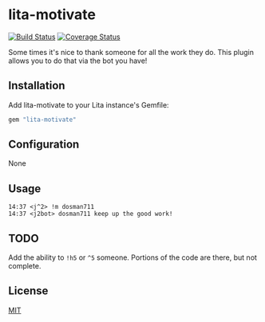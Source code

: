 # lita-motivate

[![Build Status](https://travis-ci.org/jjasghar/lita-motivate.svg?branch=master)](https://travis-ci.org/jjasghar/lita-motivate)
[![Coverage Status](https://coveralls.io/repos/jjasghar/lita-motivate/badge.svg?branch=master)](https://coveralls.io/r/jjasghar/lita-motivate?branch=master)

Some times it's nice to thank someone for all the work they do. This plugin allows you to do that via the bot you have!

## Installation

Add lita-motivate to your Lita instance's Gemfile:

``` ruby
gem "lita-motivate"
```

## Configuration

None

## Usage

```
14:37 <j^2> !m dosman711
14:37 <j2bot> dosman711 keep up the good work!
```

## TODO

Add the ability to `!h5` or `^5` someone. Portions of the code are there, but not complete.

## License

[MIT](http://opensource.org/licenses/MIT)
